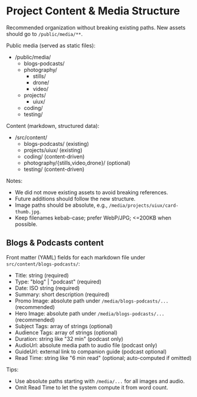 # Project Content & Media Structure

Recommended organization without breaking existing paths. New assets should go to `/public/media/**`.

Public media (served as static files):
- /public/media/
  - blogs-podcasts/
  - photography/
    - stills/
    - drone/
    - video/
  - projects/
    - uiux/
  - coding/
  - testing/

Content (markdown, structured data):
- /src/content/
  - blogs-podcasts/        (existing)
  - projects/uiux/         (existing)
  - coding/                (content-driven)
  - photography/{stills,video,drone}/ (optional)
  - testing/               (content-driven)

Notes:
- We did not move existing assets to avoid breaking references.
- Future additions should follow the new structure.
- Image paths should be absolute, e.g., `/media/projects/uiux/card-thumb.jpg`.
- Keep filenames kebab-case; prefer WebP/JPG; <=200KB when possible.

## Blogs & Podcasts content

Front matter (YAML) fields for each markdown file under `src/content/blogs-podcasts/`:
- Title: string (required)
- Type: "blog" | "podcast" (required)
- Date: ISO string (required)
- Summary: short description (required)
- Promo Image: absolute path under `/media/blogs-podcasts/...` (recommended)
- Hero Image: absolute path under `/media/blogs-podcasts/...` (recommended)
- Subject Tags: array of strings (optional)
- Audience Tags: array of strings (optional)
- Duration: string like "32 min" (podcast only)
- AudioUrl: absolute media path to audio file (podcast only)
- GuideUrl: external link to companion guide (podcast optional)
- Read Time: string like "6 min read" (optional; auto-computed if omitted)

Tips:
- Use absolute paths starting with `/media/...` for all images and audio.
- Omit Read Time to let the system compute it from word count.
